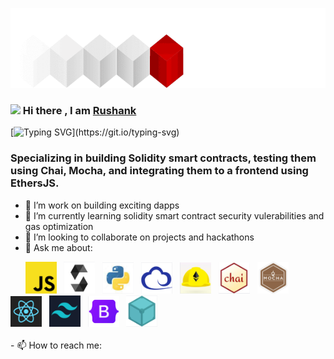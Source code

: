 <p align="center">
<img src="https://github.com/Rushanksavant/Rushanksavant/blob/main/BlockchainAnimation.gif" width="703" height="128"/>
</p>

### <img src="https://raw.githubusercontent.com/MartinHeinz/MartinHeinz/master/wave.gif" width="30"/> Hi there , I am <a href="https://rushank-eth.netlify.app/">Rushank</a> 

[![Typing SVG](https://readme-typing-svg.herokuapp.com?color=EC4899&multiline=true&height=80&lines=I'm+a+Data+Scientist+turned+;Web3.0+developer.;I+love+to+code+smart+contracts.)](https://git.io/typing-svg)

### Specializing in building Solidity smart contracts, testing them using Chai, Mocha, and integrating them to a frontend using EthersJS.

- 🔭 I’m work on building exciting dapps
- 🌱 I’m currently learning solidity smart contract security vulerabilities and gas optimization
- 👯 I’m looking to collaborate on projects and hackathons
- 💬 Ask me about:
<div>
  &nbsp &nbsp &nbsp
  <kbd><img src="https://github.com/Rushanksavant/Rushanksavant/blob/main/imgs/JS.PNG" width="50" /></kbd> &nbsp
  <kbd><img src="https://github.com/Rushanksavant/Rushanksavant/blob/main/imgs/Sol.PNG" width="50" /></kbd> &nbsp
  <kbd><img src="https://github.com/Rushanksavant/Rushanksavant/blob/main/imgs/python.PNG" width="50" /></kbd> &nbsp
  <kbd><img src="https://github.com/Rushanksavant/Rushanksavant/blob/main/imgs/ethersjs.PNG" width="50" /></kbd> &nbsp
  <kbd><img src="https://github.com/Rushanksavant/Rushanksavant/blob/main/imgs/hardhat.PNG" width="50" /></kbd> &nbsp
  <kbd><img src="https://github.com/Rushanksavant/Rushanksavant/blob/main/imgs/chai.PNG" width="50" /></kbd> &nbsp
  <kbd><img src="https://github.com/Rushanksavant/Rushanksavant/blob/main/imgs/mocha.PNG" width="50" /></kbd> &nbsp
  <kbd><img src="https://github.com/Rushanksavant/Rushanksavant/blob/main/imgs/react.PNG" width="50" /></kbd> &nbsp
  <kbd><img src="https://github.com/Rushanksavant/Rushanksavant/blob/main/imgs/tailwind.PNG" width="50" /></kbd> &nbsp
  <kbd><img src="https://github.com/Rushanksavant/Rushanksavant/blob/main/imgs/boot.PNG" width="50" /></kbd> &nbsp
  <kbd><img src="https://github.com/Rushanksavant/Rushanksavant/blob/main/imgs/ipfs.PNG" width="50" /></kbd> &nbsp
 </div>
 <br>
 - 📫 How to reach me: 
 
<!--
**Rushanksavant/Rushanksavant** is a ✨ _special_ ✨ repository because its `README.md` (this file) appears on your GitHub profile.

Here are some ideas to get you started:

- 🔭 I’m work on building exciting dapps
- 🌱 I’m currently learning solidity smart contract security vulerabilities and gas optimization
- 👯 I’m looking to collaborate on projects and hackathons
- 💬 Ask me about:

- 📫 How to reach me: 
- 😄 Pronouns: ...
- ⚡ Fun fact: ...
-->


